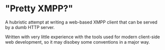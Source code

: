 # "Pretty XMPP?"

A hubristic attempt at writing a web-based XMPP client that can be
served by a dumb HTTP server.

Written with very little experience with the tools used for modern
client-side web development, so it may disobey some conventions in a
major way.

